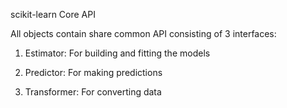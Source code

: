 scikit-learn Core API

All objects contain share common API consisting of 3 interfaces:

1. Estimator: For building and fitting the models

2. Predictor: For making predictions

3. Transformer: For converting data
